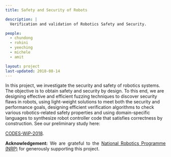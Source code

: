 ```yaml
---
title: Safety and Security of Robots

description: |
  Verification and validation of Robotics Safety and Security.

people:
  - chundong
  - rohini
  - yeeching
  - michele
  - amit

layout: project
last-updated: 2018-08-14
---
```


<p style="text-align:justify">

In this project, we investigate the security and safety of robotics 
systems. The objective is to obtain safety and security by design. 
To this end, we are designing effective and efficient fuzzing techniques 
to discover security flaws in robots, using light-weight solutions 
to meet both the security and performance goals, designing efficient 
verification algorithms to check various robotics-related safety 
properties and using domain-specific languages to synthesize 
robot controller code that satisfies correctness by construction. 
See our preliminary study here: 

<a href="https://sudiptac.bitbucket.io/papers/robotics-verification.pdf">CODES-WiP-2018</a>. 
 
</p>


<p style="text-align:justify">
<b>Acknowledgement:</b> We are grateful to the 
<a href="https://www.a-star.edu.sg/Research/Research-Focus/Engineering">National Robotics Programme (NRP)</a> 
for generously supporting this project. 
</p>

